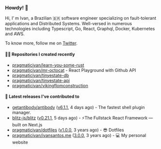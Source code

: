 ### Howdy! 🤠

Hi, I’ m Ivan, a Brazilian 🇧🇷 software engineer specializing on fault-tolerant applications and Distributed Systems. Well-versed in numerous technologies including Typescript, Go, React, Graphql, Docker, Kubernetes and AWS.

To know more, follow me on [Twitter](https://twitter.com/pragmaticivan).

#### 👨‍💻 Repositories I created recently

- [pragmaticivan/learn-you-some-rust](https://github.com/pragmaticivan/learn-you-some-rust)
- [pragmaticivan/mr-octocat](https://github.com/pragmaticivan/mr-octocat) - React Playground with Github API
- [pragmaticivan/tinyestate-db](https://github.com/pragmaticivan/tinyestate-db)
- [pragmaticivan/tinyestate-api](https://github.com/pragmaticivan/tinyestate-api)
- [pragmaticivan/vikingflomconstruction](https://github.com/pragmaticivan/vikingflomconstruction)

#### 🚀 Latest releases I've contributed to

- [getantibody/antibody](https://github.com/getantibody/antibody) ([v6.1.1](https://github.com/getantibody/antibody/releases/tag/v6.1.1), 4 days ago) - The fastest shell plugin manager.
- [blitz-js/blitz](https://github.com/blitz-js/blitz) ([v0.21.1](https://github.com/blitz-js/blitz/releases/tag/v0.21.1), 5 days ago) - ⚡️The Fullstack React Framework — built on Next.js
- [pragmaticivan/dotfiles](https://github.com/pragmaticivan/dotfiles) ([v1.0.0](https://github.com/pragmaticivan/dotfiles/releases/tag/v1.0.0), 3 years ago) - :sunglasses: Dotfiles
- [pragmaticivan/ivansantos.me](https://github.com/pragmaticivan/ivansantos.me) ([3.0.0](https://github.com/pragmaticivan/ivansantos.me/releases/tag/3.0.0), 3 years ago) - :computer: My personal website
